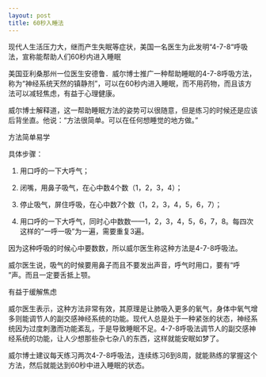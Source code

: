 ```yaml
---
layout: post
title: 60秒入睡法
---
```


现代人生活压力大，继而产生失眠等症状，美国一名医生为此发明“4-7-8“呼吸法，宣称能帮助人们60秒内进入睡眠

美国亚利桑那州一位医生安德鲁．威尔博士推广一种帮助睡眠的4-7-8呼吸方法，称为“神经系统天然的镇静剂”，可以在60秒内进入睡眠，而不用药物，而且该方法可以减轻焦虑，有益于心理健康。

威尔博士解释道，这一帮助睡眠方法的姿势可以很随意，但是练习的时候还是应该后背坐直。他说：“方法很简单。可以在任何想睡觉的地方做。”

方法简单易学

具体步骤：

1. 用口呼的一下大呼气；

2. 闭嘴，用鼻子吸气，在心中数4个数（1，2，3，4）；

3. 停止吸气，屏住呼吸，在心中数7个数（1，2，3，4，5，6，7）；

4. 用口呼的一下大呼气，同时心中数数——1，2，3，4，5，6，7，8。每四次这样的“一呼一吸”为一遍，需要重复3遍。

因为这种呼吸的时候心中要数数，所以威尔医生称这种方法是4-7-8呼吸法。

威尔医生说，吸气的时候要用鼻子而且不要发出声音，呼气时用口，要有“呼 ”声。而且一定要舌抵上颚。

有益于缓解焦虑

威尔医生表示，这种方法非常有效，其原理是让肺吸入更多的氧气，身体中氧气增多则能调节人的副交感神经系统的功能。现代人总是处于一种紧张的状态，神经系统因为过度刺激而功能紊乱，于是导致睡眠不足。4-7-8呼吸法调节人的副交感神经系统的功能，让人少想那些杂七杂八的东西，这样就能安眠如梦了。

威尔博士建议每天练习两次4-7-8呼吸法，连续练习6到8周，就能熟练的掌握这个方法，然后就能达到60秒中进入睡眠的状态。